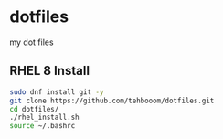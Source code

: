 # dotfiles

my dot files

## RHEL 8 Install

```bash
sudo dnf install git -y
git clone https://github.com/tehbooom/dotfiles.git
cd dotfiles/
./rhel_install.sh
source ~/.bashrc
```
